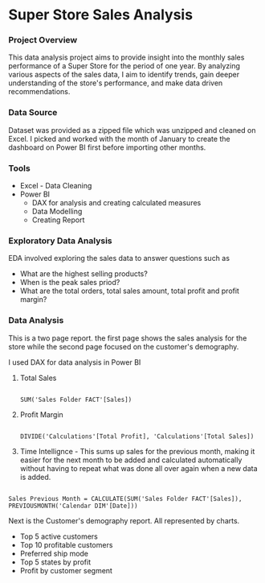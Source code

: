 # Super Store Sales Analysis

### Project Overview

This data analysis project aims to provide insight into the monthly sales performance of a Super Store for the period of one year. By analyzing various aspects of the sales data, I aim to identify trends, gain deeper understanding of the store's performance, and make data driven recommendations.

### Data Source

Dataset was provided as a zipped file which was unzipped and cleaned on Excel. I picked and worked with the month of January to create the dashboard on Power BI first before importing other months.

### Tools
- Excel - Data Cleaning
- Power BI
   - DAX for analysis and creating calculated measures
   - Data Modelling
   - Creating Report


### Exploratory Data Analysis

EDA involved exploring the sales data to answer questions such as

- What are the highest selling products?
- When is the peak sales priod?
- What are the total orders, total sales amount, total profit and profit margin?


### Data Analysis
This is a two page report. the first page shows the sales analysis for the store while the second page focused on the customer's demography.

I used DAX for data analysis in Power BI

1. Total Sales
   ```DAX
   
   SUM('Sales Folder FACT'[Sales])
   ```
2. Profit Margin
   ```DAX

   DIVIDE('Calculations'[Total Profit], 'Calculations'[Total Sales])
   ```
3. Time Intellignce - This sums up sales for the previous month, making it easier for the next month to be added and calculated automatically without having to repeat what was done all over again when a new data is added.
```DAX

Sales Previous Month = CALCULATE(SUM('Sales Folder FACT'[Sales]), PREVIOUSMONTH('Calendar DIM'[Date]))
```




Next is the Customer's demography report. All represented by charts.

- Top 5 active customers
- Top 10 profitable customers
- Preferred ship mode
- Top 5 states by profit
- Profit by customer segment

  

